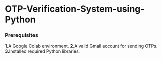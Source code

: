 # OTP-Verification-System-using-Python

<h3>Prerequisites</h3
Before running the code, ensure you have:

<b>1.</b>A Google Colab environment.
<b>2.</b>A valid Gmail account for sending OTPs.
<b>3.</b>Installed required Python libraries.
